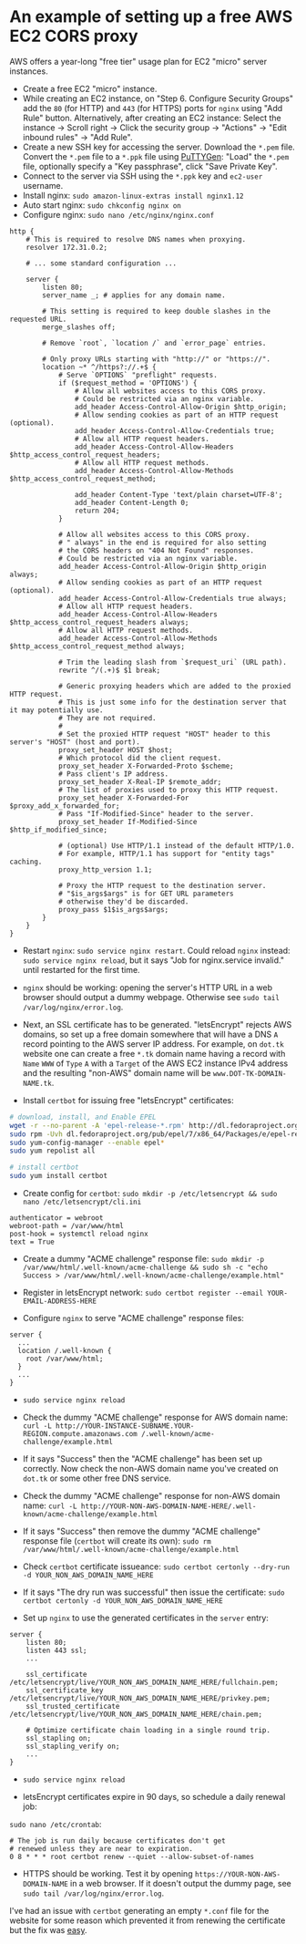 # An example of setting up a free AWS EC2 CORS proxy

AWS offers a year-long "free tier" usage plan for EC2 "micro" server instances.

<!-- https://trodzen.wordpress.com/2018/04/07/yet-another-linux-ec2-server-config/ -->

* Create a free EC2 "micro" instance.
* While creating an EC2 instance, on "Step 6. Configure Security Groups" add the `80` (for HTTP) and `443` (for HTTPS) ports for `nginx` using "Add Rule" button. Alternatively, after creating an EC2 instance: Select the instance -> Scroll right -> Click the security group -> "Actions" -> "Edit inbound rules" -> "Add Rule".
* Create a new SSH key for accessing the server. Download the `*.pem` file. Convert the `*.pem` file to a `*.ppk` file using [PuTTYGen](https://docs.aws.amazon.com/en_us/AWSEC2/latest/UserGuide/putty.html): "Load" the `*.pem` file, optionally specify a "Key passphrase", click "Save Private Key".
* Connect to the server via SSH using the `*.ppk` key and `ec2-user` username.
* Install nginx: `sudo amazon-linux-extras install nginx1.12`
* Auto start nginx: `sudo chkconfig nginx on`
* Configure nginx: `sudo nano /etc/nginx/nginx.conf`

```nginx
http {
	# This is required to resolve DNS names when proxying.
	resolver 172.31.0.2;

	# ... some standard configuration ...

	server {
		listen 80;
		server_name _; # applies for any domain name.

		# This setting is required to keep double slashes in the requested URL.
		merge_slashes off;

		# Remove `root`, `location /` and `error_page` entries.

		# Only proxy URLs starting with "http://" or "https://".
		location ~* ^/https?://.+$ {
			# Serve `OPTIONS` "preflight" requests.
			if ($request_method = 'OPTIONS') {
				# Allow all websites access to this CORS proxy.
				# Could be restricted via an nginx variable.
				add_header Access-Control-Allow-Origin $http_origin;
				# Allow sending cookies as part of an HTTP request (optional).
				add_header Access-Control-Allow-Credentials true;
				# Allow all HTTP request headers.
				add_header Access-Control-Allow-Headers $http_access_control_request_headers;
				# Allow all HTTP request methods.
				add_header Access-Control-Allow-Methods $http_access_control_request_method;

				add_header Content-Type 'text/plain charset=UTF-8';
				add_header Content-Length 0;
				return 204;
			}

			# Allow all websites access to this CORS proxy.
			# " always" in the end is required for also setting
			# the CORS headers on "404 Not Found" responses.
			# Could be restricted via an nginx variable.
			add_header Access-Control-Allow-Origin $http_origin always;
			# Allow sending cookies as part of an HTTP request (optional).
			add_header Access-Control-Allow-Credentials true always;
			# Allow all HTTP request headers.
			add_header Access-Control-Allow-Headers $http_access_control_request_headers always;
			# Allow all HTTP request methods.
			add_header Access-Control-Allow-Methods $http_access_control_request_method always;

			# Trim the leading slash from `$request_uri` (URL path).
			rewrite ^/(.+)$ $1 break;

			# Generic proxying headers which are added to the proxied HTTP request.
			# This is just some info for the destination server that it may potentially use.
			# They are not required.
			#
			# Set the proxied HTTP request "HOST" header to this server's "HOST" (host and port).
			proxy_set_header HOST $host;
			# Which protocol did the client request.
			proxy_set_header X-Forwarded-Proto $scheme;
			# Pass client's IP address.
			proxy_set_header X-Real-IP $remote_addr;
			# The list of proxies used to proxy this HTTP request.
			proxy_set_header X-Forwarded-For $proxy_add_x_forwarded_for;
			# Pass "If-Modified-Since" header to the server.
			proxy_set_header If-Modified-Since $http_if_modified_since;

			# (optional) Use HTTP/1.1 instead of the default HTTP/1.0.
			# For example, HTTP/1.1 has support for "entity tags" caching.
			proxy_http_version 1.1;

			# Proxy the HTTP request to the destination server.
			# "$is_args$args" is for GET URL parameters
			# otherwise they'd be discarded.
			proxy_pass $1$is_args$args;
		}
	}
}
```

* Restart `nginx`: `sudo service nginx restart`. Could reload `nginx` instead: `sudo service nginx reload`, but it says "Job for nginx.service invalid." until restarted for the first time.
* `nginx` should be working: opening the server's HTTP URL in a web browser should output a dummy webpage. Otherwise see `sudo tail /var/log/nginx/error.log`.

* Next, an SSL certificate has to be generated. "letsEncrypt" rejects AWS domains, so set up a free domain somewhere that will have a DNS `A` record pointing to the AWS server IP address. For example, on `dot.tk` website one can create a free `*.tk` domain name having a record with `Name` `WWW` of `Type` `A` with a `Target` of the AWS EC2 instance IPv4 address and the resulting "non-AWS" domain name will be `www.DOT-TK-DOMAIN-NAME.tk`.

* Install `certbot` for issuing free "letsEncrypt" certificates:

```sh
# download, install, and Enable EPEL
wget -r --no-parent -A 'epel-release-*.rpm' http://dl.fedoraproject.org/pub/epel/7/x86_64/Packages/e/
sudo rpm -Uvh dl.fedoraproject.org/pub/epel/7/x86_64/Packages/e/epel-release-*.rpm
sudo yum-config-manager --enable epel*
sudo yum repolist all

# install certbot
sudo yum install certbot
```

* Create config for `certbot`: `sudo mkdir -p /etc/letsencrypt && sudo nano /etc/letsencrypt/cli.ini`

```
authenticator = webroot
webroot-path = /var/www/html
post-hook = systemctl reload nginx
text = True
```

* Create a dummy "ACME challenge" response file: `sudo mkdir -p /var/www/html/.well-known/acme-challenge && sudo sh -c "echo Success > /var/www/html/.well-known/acme-challenge/example.html"`

* Register in letsEncrypt network: `sudo certbot register --email YOUR-EMAIL-ADDRESS-HERE`

* Configure `nginx` to serve "ACME challenge" response files:

```nginx
server {
  ...
  location /.well-known {
    root /var/www/html;
  }
  ...
}
```

* `sudo service nginx reload`

* Check the dummy "ACME challenge" response for AWS domain name: `curl -L http://YOUR-INSTANCE-SUBNAME.YOUR-REGION.compute.amazonaws.com
/.well-known/acme-challenge/example.html`

* If it says "Success" then the "ACME challenge" has been set up correctly. Now check the non-AWS domain name you've created on `dot.tk` or some other free DNS service.

* Check the dummy "ACME challenge" response for non-AWS domain name: `curl -L http://YOUR-NON-AWS-DOMAIN-NAME-HERE/.well-known/acme-challenge/example.html`

* If it says "Success" then remove the dummy "ACME challenge" response file (`certbot` will create its own): `sudo rm /var/www/html/.well-known/acme-challenge/example.html`

* Check `certbot` certificate issueance: `sudo certbot certonly --dry-run -d YOUR_NON_AWS_DOMAIN_NAME_HERE`

* If it says "The dry run was successful" then issue the certificate: `sudo certbot certonly -d YOUR_NON_AWS_DOMAIN_NAME_HERE`

* Set up `nginx` to use the generated certificates in the `server` entry:

```nginx
server {
	listen 80;
	listen 443 ssl;
	...

	ssl_certificate /etc/letsencrypt/live/YOUR_NON_AWS_DOMAIN_NAME_HERE/fullchain.pem;
	ssl_certificate_key /etc/letsencrypt/live/YOUR_NON_AWS_DOMAIN_NAME_HERE/privkey.pem;
	ssl_trusted_certificate /etc/letsencrypt/live/YOUR_NON_AWS_DOMAIN_NAME_HERE/chain.pem;

	# Optimize certificate chain loading in a single round trip.
	ssl_stapling on;
	ssl_stapling_verify on;
	...
}
```

* `sudo service nginx reload`

<!--
```
# domains to retrieve certificate.
# AWS domains are rejected by letsEncrypt.
# One can use something like `dot.tk` for a temporary free domain.
domains = www.example.tk # change to the cors proxy host name

# increase key size
rsa-key-size = 4096

# the CA endpoint server
server = https://acme-v01.api.letsencrypt.org/directory

# the email to receive renewal reminders, IIRC
email = letsencrypt@example.com # change to your email address

# turn off the ncurses UI, we want this to be run as a cronjob
text = True
```
-->

* letsEncrypt certificates expire in 90 days, so schedule a daily renewal job:

`sudo nano /etc/crontab`:

```
# The job is run daily because certificates don't get
# renewed unless they are near to expiration.
0 8 * * * root certbot renew --quiet --allow-subset-of-names
```

* HTTPS should be working. Test it by opening `https://YOUR-NON-AWS-DOMAIN-NAME` in a web browser. If it doesn't output the dummy page, see `sudo tail /var/log/nginx/error.log`.

I've had an issue with `certbot` generating an empty `*.conf` file for the website for some reason which prevented it from renewing the certificate but the fix was [easy](https://github.com/certbot/certbot/issues/7093).